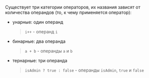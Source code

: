 Существует три категории операторов, их названия зависят от количества операндов (то, к чему применяется оператор):

- унарные: один операнд
  >`i++` - операнд `i`
- бинарные: два операнда
  >`a + b` - oперанды `a` и `b`
- тернарные: три операнда
  >`isAdmin ? true : false` - операнды `isAdmin`, `true` и `false`
